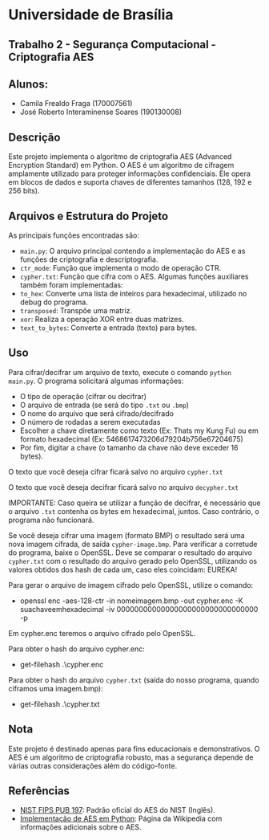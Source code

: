 # Universidade de Brasília 
## Trabalho 2 - Segurança Computacional - Criptografia AES
## Alunos:
- Camila Frealdo Fraga (170007561)
- José Roberto Interaminense Soares (190130008)

## Descrição
Este projeto implementa o algoritmo de criptografia AES (Advanced Encryption Standard) em Python. O AES é um algoritmo de cifragem amplamente utilizado para proteger informações confidenciais. Ele opera em blocos de dados e suporta chaves de diferentes tamanhos (128, 192 e 256 bits).

## Arquivos e Estrutura do Projeto
As principais funções encontradas são:
- `main.py`: O arquivo principal contendo a implementação do AES e as funções de criptografia e descriptografia.
- `ctr_mode`: Função que implementa o modo de operação CTR.
- `cypher.txt`: Função que cifra com o AES.
Algumas funções auxiliares também foram implementadas:
- `to_hex`: Converte uma lista de inteiros para hexadecimal, utilizado no debug do programa.
- `transposed`: Transpõe uma matriz.
- `xor`: Realiza a operação XOR entre duas matrizes.
- `text_to_bytes`: Converte a entrada (texto) para bytes.

## Uso
Para cifrar/decifrar um arquivo de texto, execute o comando `python main.py`. O programa solicitará algumas informações:
- O tipo de operação (cifrar ou decifrar)
- O arquivo de entrada (se será do tipo `.txt` ou `.bmp`)
- O nome do arquivo que será cifrado/decifrado
- O número de rodadas a serem executadas
- Escolher a chave diretamente como texto (Ex: Thats my Kung Fu) ou em formato hexadecimal (Ex: 5468617473206d79204b756e67204675)
- Por fim, digitar a chave (o tamanho da chave não deve exceder 16 bytes).
 
O texto que você deseja cifrar ficará salvo no arquivo `cypher.txt`

O texto que você deseja decifrar ficará salvo no arquivo `decypher.txt`

IMPORTANTE: Caso queira se utilizar a função de decifrar, é necessário que o arquivo `.txt` contenha os bytes em hexadecimal, juntos. Caso contrário, o programa não funcionará.

Se você deseja cifrar uma imagem (formato BMP) o resultado será uma nova imagem cifrada, de saída `cypher-image.bmp`. Para verificar a corretude do programa, baixe o OpenSSL. Deve se comparar o resultado do arquivo `cypher.txt` com o resultado do arquivo gerado pelo OpenSSL, utilizando os valores obtidos dos hash de cada um, caso eles coincidam: EUREKA!

Para gerar o arquivo de imagem cifrado pelo OpenSSL, utilize o comando:
- openssl enc -aes-128-ctr -in nomeimagem.bmp -out cypher.enc -K suachaveemhexadecimal -iv 00000000000000000000000000000000 -p

Em cypher.enc teremos o arquivo cifrado pelo OpenSSL.

Para obter o hash do arquivo cypher.enc:
- get-filehash .\cypher.enc

Para obter o hash do arquivo `cypher.txt` (saída do nosso programa, quando ciframos uma imagem.bmp):
- get-filehash .\cypher.txt

## Nota
Este projeto é destinado apenas para fins educacionais e demonstrativos. O AES é um algoritmo de criptografia robusto, mas a segurança depende de várias outras considerações além do código-fonte.

## Referências
- [NIST FIPS PUB 197](https://csrc.nist.gov/csrc/media/publications/fips/197/final/documents/fips-197.pdf): Padrão oficial do AES do NIST (Inglês).
- [Implementação de AES em Python](https://en.wikipedia.org/wiki/Advanced_Encryption_Standard): Página da Wikipedia com informações adicionais sobre o AES.